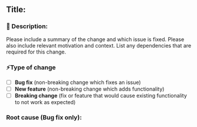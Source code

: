 ## Title:

### 📝 Description:  
Please include a summary of the change and which issue is fixed. Please also include relevant motivation and context. List any dependencies that are required for this change.

### ⚡️Type of change

- [ ] **Bug fix** (non-breaking change which fixes an issue)
- [ ] **New feature** (non-breaking change which adds functionality)
- [ ] **Breaking change** (fix or feature that would cause existing functionality to not work as expected)

### Root cause (Bug fix only):

